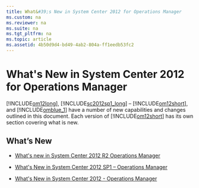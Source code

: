 ```yaml
---
title: What&#39;s New in System Center 2012 for Operations Manager
ms.custom: na
ms.reviewer: na
ms.suite: na
ms.tgt_pltfrm: na
ms.topic: article
ms.assetid: 4b50d9d4-bd49-4ab2-804a-ff1eedb53fc2
---
```

# What&#39;s New in System Center 2012 for Operations Manager
[!INCLUDE[om12long](../Token/om12long_md.md)], [!INCLUDE[sc2012sp1_long](../Token/sc2012sp1_long_md.md)] – [!INCLUDE[om12short](../Token/om12short_md.md)], and [!INCLUDE[omblue_1](../Token/omblue_1_md.md)] have a number of new capabilities and changes outlined in this document. Each version of [!INCLUDE[om12short](../Token/om12short_md.md)] has its own section covering what is new.

## What’s New

-   [What's new in System Center 2012 R2 Operations Manager](assetId:///3691f2e7-b5fa-4af2-b2d2-c5605db944d5)

-   [What's New in System Center 2012 SP1 – Operations Manager](assetId:///64690a37-ff80-4d35-b26f-33270b374361)

-   [What's New in System Center 2012 \- Operations Manager](assetId:///084af3d3-5308-4664-82be-daf7756797dc)

